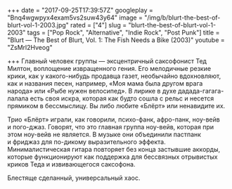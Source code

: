 +++
date = "2017-09-25T17:39:57Z"
googleplay = "Bnq4wgwpyx4exam5vs2suw43y64"
image = "/img/b/blurt-the-best-of-blurt-vol-1-2003.jpg"
rated = ["4"]
slug = "blurt-the-best-of-blurt-vol-1-2003"
tags = ["Pop Rock", "Alternative", "Indie Rock", "Post Punk"]
title = "Blurt — The Best of Blurt, Vol. 1: The Fish Needs a Bike (2003)"
youtube = "ZsMrl2Hveog"

+++
Главный человек группы&nbsp;&mdash; эксцентричный саксофонист Тед Милтон, воплощение извращенного гения. Его мелодичные резкие крики, как у&nbsp;какого-нибудь продавца газет, необычайно вдохновляют, как и&nbsp;названия песен, например, &laquo;Моя мама была другом врага народа&raquo; или &laquo;Рыбе нужен велосипед&raquo;. В&nbsp;лирике в&nbsp;духе дадада-гагага-лалала есть своя искра, которая как будто сошла с&nbsp;рельс и&nbsp;несется прямиком в&nbsp;бессмыслицу. Вы&nbsp;либо любите &laquo;Блёрт&raquo; или ненавидите&nbsp;их. 

Трио &laquo;Блёрт&raquo; играли, как говорили, психо-фанк, афро-панк, ноу-вейв и&nbsp;пого-джаз. Говорят, что это главная группа ноу-вейв, которая при этом ноу-вейв не&nbsp;является. В&nbsp;музыке они объединили пастпанк и&nbsp;фриджаз для по-дикому выразительного эффекта. Минималистическая гитара повторяет без конца застывшие аккорды, которые функционируют как поддержка для бессвязных отрывистых криков Теда и&nbsp;извивающегося саксофона.

Блестяще сделанный, универсальный хаос.